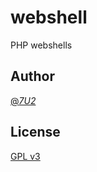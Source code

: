 # webshell

PHP webshells


## Author
[@_7U2_](https://twitter.com/_7U2_)

## License
[GPL v3](https://github.com/tuz358/webshell/master/LICENSE)
